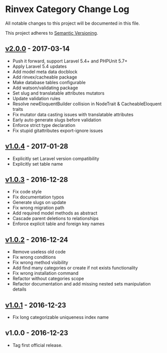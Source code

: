 # Rinvex Category Change Log

All notable changes to this project will be documented in this file.

This project adheres to [Semantic Versioning](CONTRIBUTING.md).


## [v2.0.0] - 2017-03-14
- Push it forward, support Laravel 5.4+ and PHPUnit 5.7+
- Apply Laravel 5.4 updates
- Add model meta data docblock
- Add rinvex/cacheable package
- Make database tables configurable
- Add watson/validating package
- Set slug and translatable attributes mutators
- Update validation rules
- Resolve newEloquentBuilder collision in NodeTrait & CacheableEloquent traits
- Fix mutator data casting issues with translatable attributes
- Early auto generate slugs before validation
- Enforce strict type declaration
- Fix stupid gitattributes export-ignore issues

## [v1.0.4] - 2017-01-28
- Explicitly set Laravel version compatibility
- Explicitly set table name

## [v1.0.3] - 2016-12-28
- Fix code style
- Fix documentation typos
- Generate slugs on update
- Fix wrong migration path
- Add required model methods as abstract
- Cascade parent deletions to relationships
- Enforce explicit table and foreign key names

## [v1.0.2] - 2016-12-24
- Remove useless old code
- Fix wrong conditions
- Fix wrong method visibility
- Add find many categories or create if not exists functionality
- Fix wrong installation command
- Refactor without categories scope
- Refactor documentation and add missing nested sets manipulation details

## [v1.0.1] - 2016-12-23
- Fix long categorizable uniqueness index name

## v1.0.0 - 2016-12-23
- Tag first official release.

[v2.0.0]: https://github.com/rinvex/category/compare/v1.0.4...v2.0.0
[v1.0.4]: https://github.com/rinvex/category/compare/v1.0.3...v1.0.4
[v1.0.3]: https://github.com/rinvex/category/compare/v1.0.2...v1.0.3
[v1.0.2]: https://github.com/rinvex/category/compare/v1.0.1...v1.0.2
[v1.0.1]: https://github.com/rinvex/category/compare/v1.0.0...v1.0.1
